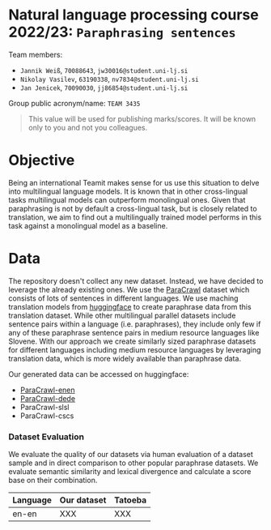 # Natural language processing course 2022/23: `Paraphrasing sentences`

Team members:
 * `Jannik Weiß`, `70088643`, `jw30016@student.uni-lj.si`
 * `Nikolay Vasilev`, `63190338`, `nv7834@student.uni-lj.si`
 * `Jan Jenicek`, `70090030`, `jj86854@student.uni-lj.si`
 
Group public acronym/name: `TEAM 3435`
 > This value will be used for publishing marks/scores. It will be known only to you and not you colleagues.

# Objective

Being an international Teamit makes sense for us use this situation to delve into multilingual language models. It is known that in other cross-lingual tasks multilingual models can outperform monolingual ones. Given that paraphrasing is not by default a cross-lingual task, but is closely related to translation, we aim to find out a multilingually trained model performs in this task against a monolingual model as a baseline.

# Data

The repository doesn't collect any new dataset. Instead, we have decided to leverage the already existing ones.
We use the [ParaCrawl](https://opus.nlpl.eu/ParaCrawl.php) dataset which consists of lots of sentences in different languages. We use maching translation models from [huggingface](https://huggingface.co/) to create paraphrase data from this translation dataset. While other multilingual parallel datasets include sentence pairs within a language (i.e. paraphrases), they include only few if any of these paraphrase sentence pairs in medium resource languages like Slovene. With our approach we create similarly sized paraphrase datasets for different languages including medium resource languages by leveraging translation data, which is more widely available than paraphrase data.

Our generated data can be accessed on huggingface:
- [ParaCrawl-enen](https://huggingface.co/datasets/yawnick/para_crawl_enen)
- [ParaCrawl-dede](https://huggingface.co/datasets/yawnick/para_crawl_dede)
- ParaCrawl-slsl
- ParaCrawl-cscs

### Dataset Evaluation

We evaluate the quality of our datasets via human evaluation of a dataset sample and in direct comparison to other popular paraphrase datasets. We evaluate semantic similarity and lexical divergence and calculate a score base on their combination.

| Language | Our dataset | Tatoeba |
| --- | --- | --- |
| en-en | XXX | XXX |